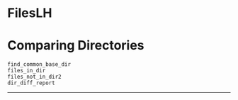 # FilesLH

# Comparing Directories

```@docs
find_common_base_dir
files_in_dir
files_not_in_dir2
dir_diff_report
```

---------------
